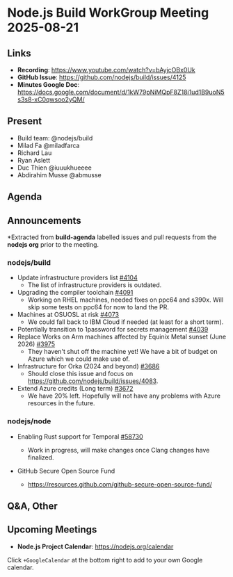 # Node.js  Build WorkGroup Meeting 2025-08-21

## Links

* **Recording**: https://www.youtube.com/watch?v=bAyjcOBx0Uk
* **GitHub Issue**: https://github.com/nodejs/build/issues/4125
* **Minutes Google Doc**: https://docs.google.com/document/d/1kW79pNiMQpF8Z18i1ud1B9uoN5s3s8-xC0qwsoo2yQM/

## Present

* Build team: @nodejs/build
* Milad Fa @miladfarca
* Richard Lau
* Ryan Aslett
* Duc Thien @iuuukhueeee
* Abdirahim Musse @abmusse


## Agenda

## Announcements

*Extracted from **build-agenda** labelled issues and pull requests from the **nodejs org** prior to the meeting.

### nodejs/build

* Update infrastructure providers list [#4104](https://github.com/nodejs/build/issues/4104)
  * The list of infrastructure providers is outdated.
* Upgrading the compiler toolchain [#4091](https://github.com/nodejs/build/issues/4091)
  * Working on RHEL machines, needed fixes on ppc64 and s390x. Will skip some tests on ppc64 for now to land the PR.
* Machines at OSUOSL at risk [#4073](https://github.com/nodejs/build/issues/4073)
  *  We could fall back to IBM Cloud if needed (at least for a short term).
* Potentially transition to 1password for secrets management [#4039](https://github.com/nodejs/build/issues/4039)
* Replace Works on Arm machines affected by Equinix Metal sunset (June 2026) [#3975](https://github.com/nodejs/build/issues/3975)
  * They haven't shut off the machine yet! We have a bit of budget on Azure which we could make use of.
* Infrastructure for Orka (2024 and beyond) [#3686](https://github.com/nodejs/build/issues/3686)
  * Should close this issue and focus on https://github.com/nodejs/build/issues/4083.
* Extend Azure credits (Long term) [#3672](https://github.com/nodejs/build/issues/3672)
  * We have 20% left. Hopefully will not have any problems with Azure resources in the future.

### nodejs/node

* Enabling Rust support for Temporal [#58730](https://github.com/nodejs/node/issues/58730)
  * Work in progress, will make changes once Clang changes have finalized.

* GitHub Secure Open Source Fund
  * https://resources.github.com/github-secure-open-source-fund/

## Q&A, Other

## Upcoming Meetings

* **Node.js Project Calendar**: <https://nodejs.org/calendar>

Click `+GoogleCalendar` at the bottom right to add to your own Google calendar.
